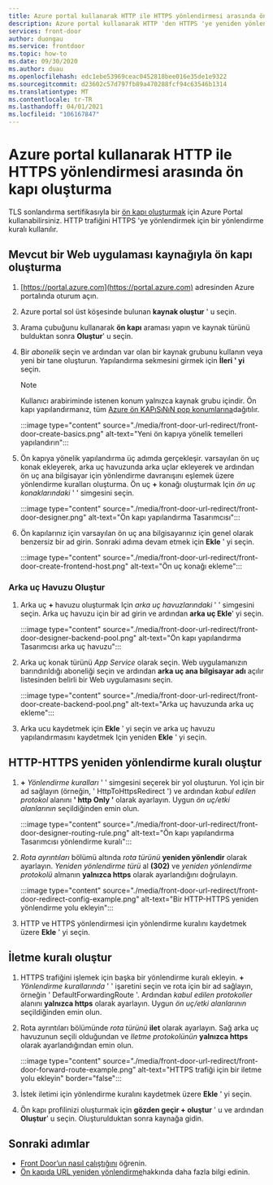 ```yaml
---
title: Azure portal kullanarak HTTP ile HTTPS yönlendirmesi arasında ön kapı oluşturma
description: Azure portal kullanarak HTTP 'den HTTPS 'ye yeniden yönlendirilen trafikle ön kapı oluşturmayı öğrenin.
services: front-door
author: duongau
ms.service: frontdoor
ms.topic: how-to
ms.date: 09/30/2020
ms.author: duau
ms.openlocfilehash: edc1ebe53969ceac0452818bee016e35de1e9322
ms.sourcegitcommit: d23602c57d797fb89a470288fcf94c63546b1314
ms.translationtype: MT
ms.contentlocale: tr-TR
ms.lasthandoff: 04/01/2021
ms.locfileid: "106167847"
---
```

# <a name="create-a-front-door-with-http-to-https-redirection-using-the-azure-portal"></a>Azure portal kullanarak HTTP ile HTTPS yönlendirmesi arasında ön kapı oluşturma

TLS sonlandırma sertifikasıyla bir [ön kapı oluşturmak](quickstart-create-front-door.md) için Azure Portal kullanabilirsiniz. HTTP trafiğini HTTPS 'ye yönlendirmek için bir yönlendirme kuralı kullanılır.

## <a name="create-a-front-door-with-an-existing-web-app-resource"></a>Mevcut bir Web uygulaması kaynağıyla ön kapı oluşturma

1. [https://portal.azure.com](https://portal.azure.com) adresinden Azure portalında oturum açın.

1. Azure portal sol üst köşesinde bulunan **kaynak oluştur** ' u seçin.

1. Arama çubuğunu kullanarak **ön kapı** araması yapın ve kaynak türünü bulduktan sonra **Oluştur**' u seçin.

1. Bir *abonelik* seçin ve ardından var olan bir kaynak grubunu kullanın veya yeni bir tane oluşturun. Yapılandırma sekmesini girmek için **İleri ' yi** seçin.

    > [!NOTE]
    > Kullanıcı arabiriminde istenen konum yalnızca kaynak grubu içindir. Ön kapı yapılandırmanız, tüm [Azure ön KAPıSıNıN pop konumlarına](front-door-faq.yml#what-are-the-pop-locations-for-azure-front-door-)dağıtılır.

    :::image type="content" source="./media/front-door-url-redirect/front-door-create-basics.png" alt-text="Yeni ön kapıya yönelik temelleri yapılandırın":::

1. Ön kapıya yönelik yapılandırma üç adımda gerçekleşir. varsayılan ön uç konak ekleyerek, arka uç havuzunda arka uçlar ekleyerek ve ardından ön uç ana bilgisayar için yönlendirme davranışını eşlemek üzere yönlendirme kuralları oluşturma. Ön uç **+** konağı oluşturmak Için _ön uç konaklarındaki_ ' ' simgesini seçin.

    :::image type="content" source="./media/front-door-url-redirect/front-door-designer.png" alt-text="Ön kapı yapılandırma Tasarımcısı":::

1. Ön kapılarınız için varsayılan ön uç ana bilgisayarınız için genel olarak benzersiz bir ad girin. Sonraki adıma devam etmek için **Ekle** ' yi seçin.

    :::image type="content" source="./media/front-door-url-redirect/front-door-create-frontend-host.png" alt-text="Ön uç konağı ekleme":::

### <a name="create-backend-pool"></a>Arka uç Havuzu Oluştur

1. Arka uç **+** havuzu oluşturmak Için _arka uç havuzlarındaki_ ' ' simgesini seçin. Arka uç havuzu için bir ad girin ve ardından **arka uç Ekle**' yi seçin.

    :::image type="content" source="./media/front-door-url-redirect/front-door-designer-backend-pool.png" alt-text="Ön kapı yapılandırma Tasarımcısı arka uç havuzu":::

1. Arka uç konak türünü _App Service_ olarak seçin. Web uygulamanızın barındırıldığı aboneliği seçin ve ardından **arka uç ana bilgisayar adı** açılır listesinden belirli bir Web uygulamasını seçin.

    :::image type="content" source="./media/front-door-url-redirect/front-door-create-backend-pool.png" alt-text="Arka uç havuzunda arka uç ekleme":::

1. Arka ucu kaydetmek için **Ekle** ' yi seçin ve arka uç havuzu yapılandırmasını kaydetmek Için yeniden **Ekle** ' yi seçin. 

## <a name="create-http-to-https-redirect-rule"></a>HTTP-HTTPS yeniden yönlendirme kuralı oluştur

1. **+** *Yönlendirme kuralları* ' ' simgesini seçerek bir yol oluşturun. Yol için bir ad sağlayın (örneğin, ' HttpToHttpsRedirect ') ve ardından *kabul edilen protokol* alanını **' http Only '** olarak ayarlayın. Uygun *ön uç/etki alanlarının* seçildiğinden emin olun.  

    :::image type="content" source="./media/front-door-url-redirect/front-door-designer-routing-rule.png" alt-text="Ön kapı yapılandırma Tasarımcısı yönlendirme kuralı":::

1. *Rota ayrıntıları* bölümü altında *rota türünü* **yeniden yönlendir** olarak ayarlayın. *Yeniden yönlendirme türü* al **(302)** ve *yeniden yönlendirme protokolü* almanın **yalnızca https** olarak ayarlandığını doğrulayın. 

    :::image type="content" source="./media/front-door-url-redirect/front-door-redirect-config-example.png" alt-text="Bir HTTP-HTTPS yeniden yönlendirme yolu ekleyin":::

1. HTTP ve HTTPS yönlendirmesi için yönlendirme kuralını kaydetmek üzere **Ekle** ' yi seçin.

## <a name="create-forwarding-rule"></a>İletme kuralı oluştur

1. HTTPS trafiğini işlemek için başka bir yönlendirme kuralı ekleyin. **+** *Yönlendirme kurallarında* ' ' işaretini seçin ve rota için bir ad sağlayın, örneğin ' DefaultForwardingRoute '. Ardından *kabul edilen protokoller* alanını **yalnızca https** olarak ayarlayın. Uygun *ön uç/etki alanlarının* seçildiğinden emin olun.

1. Rota ayrıntıları bölümünde *rota türünü* **ilet** olarak ayarlayın. Sağ arka uç havuzunun seçili olduğundan ve *Iletme protokolünün* **yalnızca https** olarak ayarlandığından emin olun. 

    :::image type="content" source="./media/front-door-url-redirect/front-door-forward-route-example.png" alt-text="HTTPS trafiği için bir iletme yolu ekleyin" border="false":::

1. İstek iletimi için yönlendirme kuralını kaydetmek üzere **Ekle** ' yi seçin.

1. Ön kapı profilinizi oluşturmak için **gözden geçir + oluştur** ' u ve ardından **Oluştur**' u seçin. Oluşturulduktan sonra kaynağa gidin.

## <a name="next-steps"></a>Sonraki adımlar

- [Front Door’un nasıl çalıştığını](front-door-routing-architecture.md) öğrenin.
- [Ön kapıda URL yeniden yönlendirme](front-door-url-redirect.md)hakkında daha fazla bilgi edinin.
